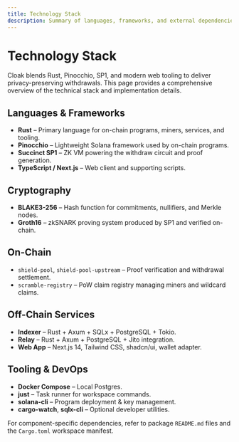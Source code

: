 ```yaml
---
title: Technology Stack
description: Summary of languages, frameworks, and external dependencies powering Cloak.
---
```


# Technology Stack

Cloak blends Rust, Pinocchio, SP1, and modern web tooling to deliver privacy-preserving withdrawals. This page provides a comprehensive overview of the technical stack and implementation details.

## Languages & Frameworks

- **Rust** – Primary language for on-chain programs, miners, services, and tooling.
- **Pinocchio** – Lightweight Solana framework used by on-chain programs.
- **Succinct SP1** – ZK VM powering the withdraw circuit and proof generation.
- **TypeScript / Next.js** – Web client and supporting scripts.

## Cryptography

- **BLAKE3-256** – Hash function for commitments, nullifiers, and Merkle nodes.
- **Groth16** – zkSNARK proving system produced by SP1 and verified on-chain.

## On-Chain

- `shield-pool`, `shield-pool-upstream` – Proof verification and withdrawal settlement.
- `scramble-registry` – PoW claim registry managing miners and wildcard claims.

## Off-Chain Services

- **Indexer** – Rust + Axum + SQLx + PostgreSQL + Tokio.
- **Relay** – Rust + Axum + PostgreSQL + Jito integration.
- **Web App** – Next.js 14, Tailwind CSS, shadcn/ui, wallet adapter.

## Tooling & DevOps

- **Docker Compose** – Local Postgres.
- **just** – Task runner for workspace commands.
- **solana-cli** – Program deployment & key management.
- **cargo-watch**, **sqlx-cli** – Optional developer utilities.

For component-specific dependencies, refer to package `README.md` files and the `Cargo.toml` workspace manifest.
